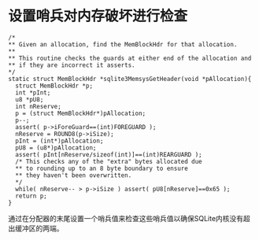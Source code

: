 # 设置哨兵对内存破坏进行检查
	/*
	** Given an allocation, find the MemBlockHdr for that allocation.
	**
	** This routine checks the guards at either end of the allocation and
	** if they are incorrect it asserts.
	*/
	static struct MemBlockHdr *sqlite3MemsysGetHeader(void *pAllocation){
	  struct MemBlockHdr *p;
	  int *pInt;
	  u8 *pU8;
	  int nReserve;
	  p = (struct MemBlockHdr*)pAllocation;
	  p--;
	  assert( p->iForeGuard==(int)FOREGUARD );
	  nReserve = ROUND8(p->iSize);
	  pInt = (int*)pAllocation;
	  pU8 = (u8*)pAllocation;
	  assert( pInt[nReserve/sizeof(int)]==(int)REARGUARD );
	  /* This checks any of the "extra" bytes allocated due
	  ** to rounding up to an 8 byte boundary to ensure
	  ** they haven't been overwritten.
	  */
	  while( nReserve-- > p->iSize ) assert( pU8[nReserve]==0x65 );
	  return p;
	}
通过在分配器的末尾设置一个哨兵值来检查这些哨兵值以确保SQLite内核没有超出缓冲区的两端。
